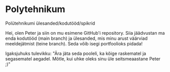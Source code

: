 # Polytehnikum
Polütehnikumi ülesanded/kodutööd/spikrid

Hei, olen Peter ja siin on mu esimene GitHub'i repository. 
Siia jäädvustan ma enda kodutööd (main branch) ja ülesanded, mis minu arust väärviad meeldejätmist (teine branch). Seda võib isegi portfoolioks pidada!

Igaksjuhuks tulevikku: "Ära jäta seda pooleli, ka kõige raskematel ja segasematel aegadel. Mõtle, kui uhke oleks sinu üle seitsmeaastane Peter ;)"
